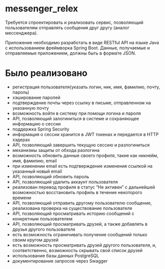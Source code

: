 # messenger_relex
Требуется спроектировать и реализовать сервис, позволяющий пользователям отправлять сообщения друг другу (аналог мессенджера).

Приложение необходимо разработать в виде RESTful API на языке Java с использованием фреймворка Spring Boot. Данные, получаемые и отправляемые приложением, должны быть в формате JSON.


# Было реализовано
- регистрация пользователя(указать логин, ник, имя, фамилию, почту, пароль)
- хэширование паролей
- подтверждение почты через ссылку  в письме, отправленном на указанную почту
- возможность войти в систему при помощи логина и пароля 
- API, позволяющий залогиниться в системе и сохраняющее информацию о сессии
- поддержка Spring Security
- информация о сессии хранится в JWT токенах и передается в HTTP хэдерах
- API, позволяющий завершить текущую сессию и разлогиниться
- механизмы защиты от обхода разлогина 
- возможность обновить данные своего профиля, такие как никнейм, имя, фамилию, email
- при изменении email есть подтверждение изменения ссылкой на указанный новый email
- API, позволяющий обновить пароль
- API, позволяющий удалить аккаунт пользователя 
- реализован перевод профиля в статус “Не активен” с дальнейшей возможностью восстановить профиль в течение некоторого времени
- API, позволяющий отправить другому пользователю сообщение, реализована проверка на существование пользователя
- API, позволяющий просматривать историю сообщений с конкретным пользователем
- API, позволяющий просматривать друзей, а также добавлять в друзья другого пользователя
- есть возможность ограничивать получение сообщений только своим кругом друзей
- есть возможность просматривать друзей другого пользователя, и, соответственно, возможность скрывать свой список друзей
- использование базы данных PostgreSQL
- документирование запросов через Swagger

